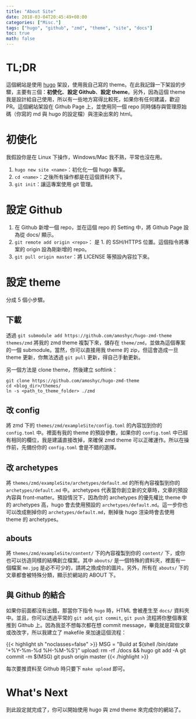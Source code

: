 ```yaml
---
title: "About Site"
date: 2018-03-04T20:45:49+08:00
categories: ["Misc."]
tags: ["hugo", "github", "zmd", "theme", "site", "docs"]
toc: true
math: false
---
```


# TL;DR

這個網站是使用 [hugo](https://gohugo.io/) 架設，使用我自己寫的 theme。在此我記錄一下架設的步驟，主要有三個：**初使化**、**設定 Github**、**設定 theme**。另外，因為這個 theme 我是設計給自己使用，所以有一些地方寫得比較死，如果你有任何建議，歡迎 PR。這個網站架設在 Github Page 上，並使用同一個 repo 同時儲存與管理原始碼（你寫的 md 與 hugo 的設定檔）與渲染出來的 html。

# 初使化

我假設你是在 Linux 下操作，Windows/Mac 我不熟，平常也沒在用。

1. `hugo new site <name>`：初化化一個 hugo 專案。
2. `cd <name>`：之後所有操作都是在這個資料夾下。
3. `git init`：讓這專案使用 git 管理。

# 設定 Github

1. 在 Github 新增一個 repo，並在這個 repo 的 Setting 中，將 Github Page 設為從 docs/ 顯示。
2. `git remote add origin <repo>`：<repo> 是 1. 的 SSH/HTTPS 位置。這個指令將專案的 origin 設為剛新增的 repo。
3. `git pull origin master`：將 LICENSE 等預設內容拉下來。

# 設定 theme

分成 5 個小步驟。

## 下載

透過 `git submodule add https://github.com/amoshyc/hugo-zmd-theme themes/zmd` 將我的 zmd theme 複製下來，儲存在 `theme/zmd`，並做為這個專案的一個 submodule。當然，你可以直接用我 theme 的 zip，但這會造成一旦 theme 更新，你無法透過 `git pull` 更新，得自己手動更新。

另一個方法是 clone theme，然後建立 softlink：
```
git clone https://github.com/amoshyc/hugo-zmd-theme
cd <blog_dir>/themes/
ln -s <path_to_theme_folder> ./zmd
```

## 改 config

將 zmd 下的 `themes/zmd/exampleSite/config.toml` 的內容加到你的 `config.toml` 中。裡面有我的 theme 的預設參數，如果你的 `config.toml` 中已經有相同的欄位，我是建議直接改掉，來確保 zmd theme 可以正確運作。所以在操作前，先備份你的 `config.toml` 會是不錯的選擇。

## 改 archetypes

將 `themes/zmd/exampleSite/archetypes/default.md` 的所有內容複製到你的 `archetypes/default.md` 中。archetypes 代表當你創立新的文章時，文章的預設內容與 front-matter。預設情況下，因為你的 archetypes 的優先權比 theme 中的 archetypes 高，hugo 會去使用預設的 `archetypes/default.md`。這一步你也可以改成刪掉你的 `archetypes/default.md`，刪掉後 hugo 渲染時會去使用 theme 的 archetypes。

## abouts

將 `themes/zmd/exampleSite/content/` 下的內容複製到你的 `content/` 下，或你也可以彷造同樣的結構創立檔案。其中 `abouts/` 是一個特殊的資料夾，裡面有一個檔案 `me.jpg` 是必不可少的，請將之換成你的圖片。另外，所有在 `abouts/` 下的文章都會被特殊分類，顯示於網站的 ABOUT 下。

## 與 Github 的結合

如果你前面都沒有出錯，那當你下指令 `hugo` 時，HTML 會被產生至 `docs/` 資料夾中。並且，你可以透過平常的 `git add`, `git commit`, `git push` 流程將你整個專案推到 Github 上。因為我並不想每次都在想 commit message，畢竟就是寫個文章或改改字，所以我建立了 makefile 來加速這個流程：

{{< highlight sh "noclasses=false" >}}
MSG = "Build at $(shell /bin/date '+%Y-%m-%d %H-%M-%S')"
upload:
	rm -rf ./docs && hugo
	git add -A
	git commit -m $(MSG)
	git push origin master
{{< /highlight >}}

每次要推資料至 Github 時只要下 `make upload` 即可。

# What's Next

到此設定就完成了，你可以開始使用 hugo 與 zmd theme 來完成你的網站了。

